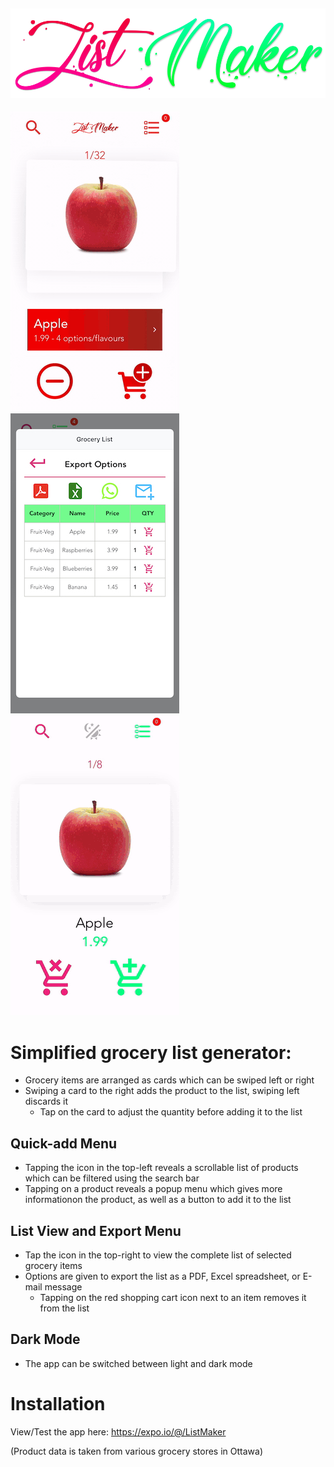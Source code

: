 ![](logo_small.png) 
----------------------------------

![](v4.gif) ![](listedit.jpeg) ![](v3.gif)

# Simplified grocery list generator:
 - Grocery items are arranged as cards which can be swiped left or right
 - Swiping a card to the right adds the product to the list, swiping left discards it
    - Tap on the card to adjust the quantity before adding it to the list
## Quick-add Menu
 - Tapping the icon in the top-left reveals a scrollable list of products which can be filtered using the search bar
 - Tapping on a product reveals a popup menu which gives more informationon the product, as well as a button to add it to the list
## List View and Export Menu
 - Tap the icon in the top-right to view the complete list of selected grocery items
 - Options are given to export the list as a PDF, Excel spreadsheet, or E-mail message
    - Tapping on the red shopping cart icon next to an item removes it from the list
 ## Dark Mode
  - The app can be switched between light and dark mode
  
 # Installation
 View/Test the app here: https://expo.io/@/ListMaker
    
  (Product data is taken from various grocery stores in Ottawa)

